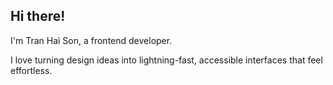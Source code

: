 ## Hi there!


I'm Tran Hai Son, a frontend developer.

I love turning design ideas into lightning-fast, accessible
interfaces that feel effortless.
